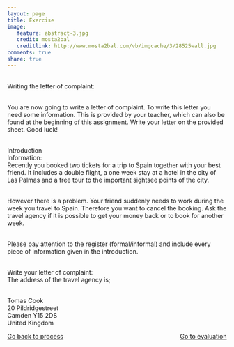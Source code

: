 ```yaml
---
layout: page 
title: Exercise
image: 
   feature: abstract-3.jpg
   credit: mosta2bal
   creditlink: http://www.mosta2bal.com/vb/imgcache/3/28525wall.jpg
comments: true
share: true 
---
```

<br>Writing the letter of complaint:

<br>You are now going to write a letter of complaint. To write this letter you need some information. This is provided by your teacher, which can also be found at the beginning of this assignment. Write your letter on the provided sheet. Good luck!

<br>Introduction
<br>Information:
<br>Recently you booked two tickets for a trip to Spain together with your best friend. It includes a double flight,  a one week stay at a hotel in the city of Las Palmas and a free tour to the important sightsee points of the city. 

<br>However there is a problem. Your friend suddenly needs to work during the week you travel to Spain. Therefore you want to cancel the booking. Ask the travel agency if it is possible to get your money back or to book for another week.

<br>Please pay attention to the register (formal/informal) and include every piece of information given in the introduction. 

<br>Write your letter of complaint: 
<br>The address of the travel agency is; 

<br>Tomas Cook 
<br>20 Pildridgestreet
<br>Camden Y15 2DS
<br>United Kingdom 







<div style="float: left"> 
<a href="{{ site.url }}/retail/writing/process/" class="btn">Go back to process</a>
</div>

<div style="float: right"> 
<a href="{{ site.url }}/retail/writing/conclusion/" class="btn">Go to evaluation</a>
</div>